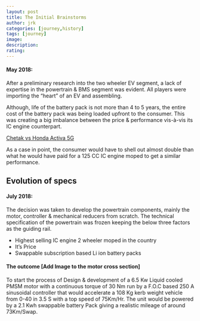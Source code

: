 ```yaml
---
layout: post
title: The Initial Brainstorms
author: jrk
categories: [journey,history]
tags: [journey]
image: 
description: 
rating: 
---
```


#### May 2018:
After a preliminary research into the two wheeler EV segment, a lack of expertise in the powertrain &amp; BMS segment was evident. All players were importing the “heart” of an EV and assembling.

Although, life of the battery pack is not more than 4 to 5 years, the entire cost of the battery pack was being loaded upfront to the consumer. This was creating a big imbalance between the price &amp; performance vis-à-vis its IC engine counterpart.

[Chetak vs Honda Activa 5G](https://www.zigwheels.com/bike-comparison/bajaj-chetak-vs-honda-activa-5g)

As a case in point, the consumer would have to shell out almost double than what he would have paid for a 125 CC IC engine moped to get a similar performance.


## Evolution of specs

#### July 2018:
The decision was taken to develop the powertrain components, mainly the motor, controller &amp; mechanical reducers from scratch. The technical specification of the powertrain was frozen keeping the below three factors as the guiding rail.

 * Highest selling IC engine 2 wheeler moped in the country
 * It’s Price
 * Swappable subscription based Li ion battery packs

#### The outcome [Add Image to the motor cross section]

To start the process of Design &amp; development of a 6.5 Kw Liquid cooled PMSM motor with a continuous torque of 30 Nm run by a F.O.C based 250 A sinusoidal controller that would accelerate a 108 Kg kerb weight vehicle from 0-40 in 3.5 S with a top speed of 75Km/Hr. The unit would be powered by a 2.1 Kwh swappable battery Pack giving a realistic mileage of around 73Km/Swap.
